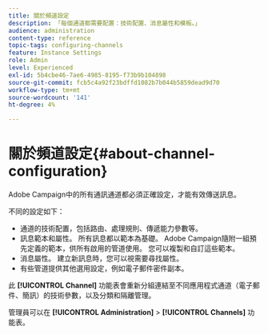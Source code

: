 ```yaml
---
title: 關於頻道設定
description: 「每個通道都需要配置：技術配置、消息屬性和模板。」
audience: administration
content-type: reference
topic-tags: configuring-channels
feature: Instance Settings
role: Admin
level: Experienced
exl-id: 5b4cbe46-7ae6-4985-8195-f73b9b104898
source-git-commit: fcb5c4a92f23bdffd1082b7b044b5859dead9d70
workflow-type: tm+mt
source-wordcount: '141'
ht-degree: 4%

---
```


# 關於頻道設定{#about-channel-configuration}

Adobe Campaign中的所有通訊通道都必須正確設定，才能有效傳送訊息。

不同的設定如下：

* 通道的技術配置，包括路由、處理規則、傳遞能力參數等。
* 訊息範本和屬性。 所有訊息都以範本為基礎。 Adobe Campaign隨附一組預先定義的範本，供所有啟用的管道使用。 您可以複製和自訂這些範本。
* 消息屬性。 建立新訊息時，您可以視需要尋找屬性。
* 有些管道提供其他選用設定，例如電子郵件密件副本。

此 **[!UICONTROL Channel]** 功能表會重新分組連結至不同應用程式通道（電子郵件、簡訊）的技術參數，以及分類和隔離管理。

管理員可以在 **[!UICONTROL Administration]** > **[!UICONTROL Channels]** 功能表。
